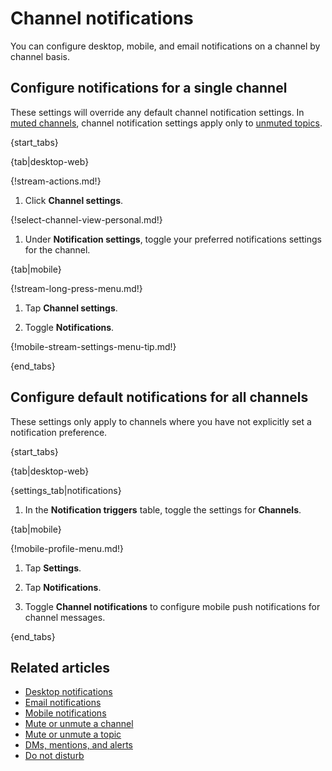 # Channel notifications

You can configure desktop, mobile, and email notifications on a channel by
channel basis.

## Configure notifications for a single channel

These settings will override any default channel notification settings. In [muted
channels](/help/mute-a-channel), channel notification settings apply only to
[unmuted topics](/help/mute-a-topic).

{start_tabs}

{tab|desktop-web}

{!stream-actions.md!}

1. Click **Channel settings**.

{!select-channel-view-personal.md!}

1. Under **Notification settings**, toggle your preferred
   notifications settings for the channel.

{tab|mobile}

{!stream-long-press-menu.md!}

1. Tap **Channel settings**.

1. Toggle **Notifications**.

{!mobile-stream-settings-menu-tip.md!}

{end_tabs}

## Configure default notifications for all channels

These settings only apply to channels where you have not
explicitly set a notification preference.

{start_tabs}

{tab|desktop-web}

{settings_tab|notifications}

1. In the **Notification triggers** table,
   toggle the settings for **Channels**.

{tab|mobile}

{!mobile-profile-menu.md!}

1. Tap **Settings**.

1. Tap **Notifications**.

1. Toggle **Channel notifications** to configure mobile push notifications for
   channel messages.

{end_tabs}

## Related articles

* [Desktop notifications](/help/desktop-notifications)
* [Email notifications](/help/email-notifications)
* [Mobile notifications](/help/mobile-notifications)
* [Mute or unmute a channel](/help/mute-a-channel)
* [Mute or unmute a topic](/help/mute-a-topic)
* [DMs, mentions, and alerts](/help/dm-mention-alert-notifications)
* [Do not disturb](/help/do-not-disturb)
